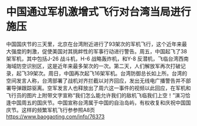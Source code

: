 [#]: subject: "China Puts Pressure on Taiwan With Surge of Military Flights"
[#]: via: "https://www.baogaoting.com/info/76373"
[#]: author: "LIZA LIN And JAMES T. AREDDY https://www.baogaoting.com/info/76373"
[#]: collector: "guevaraya"
[#]: translator: "guevaraya "
[#]: reviewer: " "
[#]: publisher: " "
[#]: url: " "

中国通过军机激增式飞行对台湾当局进行施压
======
中国国庆节的三天里，北京在台湾附近进行了93架次的军机飞行，这个近年来最大强度的刺激，促使美国对其挑衅性的军事行动进行警告。周五，中国起飞了38架军机，其中包括J-26 战斗机，H-6 战略轰炸机，和Y-8 反潜机，飞临台湾西南海域防空识别区，这是近年来最多架次的一次。第二天，人们解放军再次打破记录，起飞39架次。周日，中国再次起飞16架军机。台湾防御总长如上所。台湾的空间发言人称，台湾部署了战机对齐拦截以对齐回应，发出无线电广播警告并不部署导弹跟踪驱离。空军发言人也释放出了周六这一事件的视频以此回应，在军机和飞行员的图片上附带文字宣称“我们怎么能允许我们的敌机飞临我们上空！”演习恰逢中国周五的国庆节。中国宣称台湾属于中国的自治岛屿，有权收复和庆祝中国国庆节。这样的频繁军机飞行参参照A8页
https://www.baogaoting.com/info/76373
